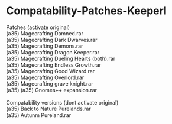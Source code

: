 # Compatability-Patches-Keeperl<br/>
Patches (activate original)<br/>
(a35) Magecrafting Damned.rar<br/>
(a35) Magecrafting Dark Dwarves.rar<br/>
(a35) Magecrafting Demons.rar<br/>
(a35) Magecrafting Dragon Keeper.rar<br/>
(a35) Magecrafting Dueling Hearts (both).rar<br/>
(a35) Magecrafting Endless Growth.rar<br/>
(a35) Magecrafting Good Wizard.rar<br/>
(a35) Magecrafting Overlord.rar<br/>
(a35) Magecrafting grave knight.rar<br/>
(a35) (a35) Gnomes++ expansion.rar<br/>
<br/>
Compatability versions (dont activate original)<br/>
(a35) Back to Nature Purelands.rar<br/>
(a35) Autunm Pureland.rar<br/>

